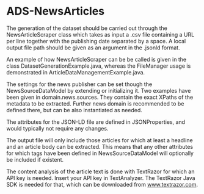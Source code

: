 # ADS-NewsArticles


The generation of the dataset should be carried out through the NewsArticleScraper class
which takes as input a .csv file containing a URL per line together with the publishing 
date separated by a space. A local output file path should be given as an argument in the
.jsonld format. 

An example of how NewsArticleScraper can be be called is given in the class 
DatasetGenerationExample.java, whereas the FileManager usage is demonstrated in 
ArticleDataManagementExample.java.

The settings for the news publisher can be set though the NewsSourceDataModel by extending 
or initializing it. Two examples have been given in domain.news.sources. They contain the 
exact XPaths of the metadata to be extracted. Further news domain is recommended to be 
defined there, but can be also instantiated as needed. 

The attributes for the JSON-LD file are defined in JSONProperties, and would typically not 
require any changes. 

The output file will only include those articles for which at least a headline and an article 
body can be extracted. This means that any other attributes for which tags have been defined 
in NewsSourceDataModel will optionally be included if existent. 

The content analysis of the article text is done with TextRazor for which an API key is needed. 
Insert your API key in TextAnalyzer. The TextRazor Java SDK is needed for that, which can be 
downloaded from www.textrazor.com. 
